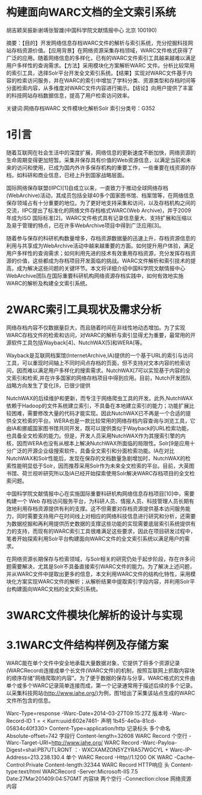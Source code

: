 # 构建面向WARC文档的全文索引系统

胡吉颖吴振新谢靖张智雄(中国科学院文献情报中心 北京 100190)

摘要：【目的】开发网络信息存档WARC文件的解析与索引系统，充分挖掘科技网站存档资源价值。【应用背景】在网络资源采集存档领域，WARC文件格式获得了广泛的应用。随着网络信息的多样化，已有的WARC文件索引工具越来越难以满足用户多样性的查询需求。【方法】采用模块化方案解析WARC 文件。分析比较常用的索引工具，选择Solr平台开发全文索引系统。【结果】实现对WARC文件基于内容的检索访问服务，并在WARC的索引中增加了学科分类、资源类型和存档时间等分面检索内容，从多维度对WARC文件内容进行揭示。【结论】向用户提供了丰富的科技网站存档数据信息，提高了用户检索访问效率。

关键词:网络存档WARC 文件模块化解析Solr 索引分类号：G352

# 1引言

随着互联网在社会生活中的深度扩展，网络信息的更新速度不断加快，网络资源的生命周期变得更加短暂。采集并保存具有价值的Web资源信息，以满足当前和未来的访问和使用，已成为国内外许多保存机构的重要工作，一些重要在线资源的存档，如科研和商业信息，已经上升到国家战略层面。

国际网络保存联盟(IIPC)[1]自成立以来，一直致力于推动全球网络存档(WebArchive)活动，其成员包括全球40多个国家图书馆、档案馆等，在网络信息保存领域占有十分重要的地位。为了更好地支持采集和访问，以及存档机构之间的交流，IIPC提出了标准化的网络文件存档格式WARC(Web Archive)，并于2009 年成为ISO 国际标准[2]。WARC文件格式具有记录信息量大、支持扩展和压缩以及易于管理的特点，已在许多WebArchive项目中得到广泛应用[3]。

随着参与保存的科研机构数量增多，存档资源数据量的迅速上升，存档资源信息的利用与共享成为WebArchive活动中越来越重要的方面。如何提升用户体验，满足用户多样性的查询需求；如何利用先进的技术有效重用存档资源，充分发挥存档资源的价值，这些都成为存档项目开发面临的挑战。WARC文件解析和索引技术的提高，成为解决这些问题的关键环节。本文将详细介绍中国科学院文献情报中心WebArchive团队在国际重要科研机构网络资源存档实践中，如何有效地实施WARC的解析及构建全文索引系统。

# 2WARC索引工具现状及需求分析

网络存档内容不仅数据量巨大，而且随着时间在非线性地动态增加。为了实现WARC存档文件的检索和访问，对WARC的解析与索引显得尤为重要，最常用的开源软件工具包括Wayback[4]、NutchWAX[5]和WERA[等。

Wayback是互联网档案馆(InternetArchive,IA)提供的一个基于URL的索引与访问工具，可以重现时间轴上不同时间点存档的页面，但不支持对文本内容的检索访问，因而难以满足用户多样化的搜索需求。NutchWAX[7可以实现基于内容的全文索引和检索,并在许多国家的网络存档项目中得到应用。目前，Nutch开发团队战略方向发生了变化[8，已很少提供

NutchWAX的后续维护和更新，而专注于网络爬虫工具的开发。此外,NutchWAX依赖于Hadoop的文件系统建立索引，不具备在本地建立索引的能力；功能扩展比较困难，需要修改大量的代码才能实现。因此NutchWAX已不再是一个合适的提供全文检索的平台。WERA也是一款比较常用的网络存档内容查询与浏览工具，它由IA和挪威国家图书馆共同开发，既可以提供类似于Wayback的URL检索功能，也具备全文检索的能力。但是，开发人员采用NutchWAX作为其搜索引擎的内核，因而WERA也没有从根本上解决NutchWAX所面临的局限性。Solr[9是应用十分广泛的开源企业级搜索软件，具备全文索引和分面检索功能。IA在对比NutchWAX和Solr性能后，发现在保存的文档数量急剧增加时，NutchWAX的检索性能明显低于Solr，因而推荐采用Solr作为未来全文检索的平台。目前，大英图书馆、荷兰视听研究所以及IA已经开始探索使用Solr解决WARC存档项目的全文检索问题。

中国科学院文献情报中心在实施国际重要科研机构网络信息存档项目[10]中，需要构建一个 Web 存档访问服务平台，为科研人员、情报人员、科技管理人员长期有效地利用存档资源提供有利的支撑。这不但需要对存档资源提供基本访问服务能力，同时需要支持用户在时间线上对相应的网络科技信息进行研究和分析，还需要为数据挖掘和再利用提供历史数据的支撑这些功能的实现需要底层索引系统提供有力的支持，而现有的WARC索引工具很难满足这些要求，因此在项目研发过程中，笔者开始探索利用Solr平台构建面向WARC文件的全文索引系统以满足用户的需求。

在网络资源长期保存与检索领域，与Solr相关的研究仍处于起步阶段，存在许多问题需要解决，尤其是Solr不具备直接索引WARC文件的能力。为了解决上述问题，并从WARC文件中提取出更多的信息，本文利用WARC文件的结构化特性，采用模块化方案实现WARC文件的解析；从解析结果中提取索引字段内容，并利用Solr平台构建面向WARC文档的全文索引系统。

# 3WARC文件模块化解析的设计与实现

# 3.1WARC文件结构样例及存储方案

WARC能在单个文件中安全地承载大量数据对象，它提供了将多个资源记录(WARCRecord)连接成单个长文件(WARC文件)的机制，按照互联网上抓取内容块的顺序存储"网络爬取的内容”。为了便于数据的保存与分享，WARC格式的文件由单个或多个WARC记录简单连接而成，第一个记录通常用于描述后续的多个记录。以采集科技网站(http://www.iahe.org/)为例，图1给出了采集该站点生成的WARC文件所包含的信息。

Warc-Type=response -Warc-Date=2014-03-27T09:15:27Z 版本号 -Warc-Record-ID $\scriptstyle 1 = <$ Kurn:uuid:602e7461- 声明 1b45-4e0a-81cd-05834c40f330> Content-Type=application/http 记录标头 多个命名 Absolute-offset=742 字段行 Content-length=32608 WARC Record 个空行 -Warc-Target-URI=http://www.iahe.org/ WARC Record -Warc-Payloa-Digest=shal:PB7UTLRONT ：· WXCXAMZON5YZYRA57WGCYL + Warc-IP-Address=213.238.130.4 单个 WARC Record -Http//1.1200 OK WARC -Cache-Control:Private Content-length:32344 WARC Record HTTP响应 头 Content- type:text/html WARCRecord -Server:Microsoft-IIS 7.5 Date:27Mar201409:04:57GMT 内容块 两个空行 -Connection:close <Html> <Head> 网络资源 内容 <Title>Welcome to the International Association for Hydrogen Energy <Body></Body></Hmtl>

一般情况下，WARC 记录的内容或者是一次检索的直接结果(网页、内嵌图片、URL转向信息、DNS主机名查询结果、独立文件等)，或者是为存档内容提供附加信息的综合资源(如元数据、转化后的内容)。每个WARCRecord由一组简单文本标头和任意数据内容块构成，其中WARC记录标头的第一行，是用于声明该记录采用给定版本号的WARC格式，然后是以空行结束的不定行数的命名字段。可以发现，WARC文件结构具有分层和结构化的特征。

由于网站内容数据量大，采集网站信息会生成大量WARC文件，其储存方案和提供的方式，取决于软件及应用程序的实现。本文使用Heritrix对站点进行采集，采集结果可以分由多个WARC文件存储，每个WARC文件的最大体量可以通过Heritrix的配置文件order.xml 进行设置和管理，即通过写组件<mapname $\varprojlim \varprojlim \varprojlim \varprojlim \varprojlim \varprojlim \varprojlim \varprojlim \varprojlim \varprojlim \varLambda$ "write-processors" $>$ 中的max-size-bytes参数进行设置，并且Heritrix会自动对一次采集任务生成的WARC文件进行编号，如在采集过程中设置的WARC文件最大为1GB，当对站点采集的数据小于1GB时，只生成一个WARC文件，WARC文件名中包含序号0000，当超过1GB时，会分为多个WARC文件进行存储，顺序采用0001,0002,0003等，如图2所示：

![](images/4cdd42d0fd59e27e73586a858658d18a2fb0c301234e59cec8ca9f6257c53340.jpg)  
图2 WARC文件顺序存储示意图

# 3.2 WARC文件模块化解析

根据WARC文件的结构化特点，本文在设计WARC文件解析方案时采用分层解析以及解析功能模块化的思路。WARC文件解析流程如图3所示，其解析过程可以分为4个功能模块：WARCRecord获取模块、标头获取模块、WARCRecord内容块获取模块和内容块解析模块。

# (1)WARCRecord获取模块

一个WARC文件由多个资源记录WARCRecord顺序连接构成，通过WARCRecord获取模块将WARC文件拆分为多个WARCRecord，这样就由解析WARC文件内容转变为解析WARCRecord的内容。

Heritrix源代码中除了网络信息采集的核心工具包之外，还提供针对 WARC 格式的IO 操作包org.archive.io.warc。本文利用该包的核心类对WARC文件进行读取，如WARCReader.java，WARCRecord.java,WARCReaderFactory.java等。在WARC文档解析的过程中，循环调用WARCReaderFactory类中的get(StringwarcFilePath)函数来获取WARCReader对象，遍历整个WARC文档，即可以获得每一个WARCRecord.

(2)WARCRecord标头获取模块

每个WARCRecord结构一致，都包括一组WARC记录标头和内容块，在获得WARCRecord后，可通过WARCRecord类中的getHeader(函数完成对记录头标区信息的解析，即获取WARCRecord标头各命名字段信息，这些信息保存在数据结构 Map中。对一个WARCRecord标头的解析结果如表1所示。

![](images/c5eeb719ce7200f40202ae8686fe83b936d440d61a68d1c353d3c2ce9b792a06.jpg)  
图3 WARC文件解析流程

表1WARCRecord 标头的解析结果样例  

<html><body><table><tr><td>序号</td><td>Key</td><td>Value</td></tr><tr><td>1</td><td>WARC-Type</td><td>response</td></tr><tr><td>2</td><td>reader-identifier</td><td>http://124.16.154.180:8066//warcs/201 403/www.iahe.0rg-20140327091515-0 0000-hadoop-master-180.warc.gz</td></tr><tr><td>3</td><td>WARC-Date</td><td>2014-03-27T09:15:27Z</td></tr><tr><td>4</td><td>absolute-offset</td><td>742</td></tr><tr><td>5</td><td>Content-Length</td><td>32608</td></tr><tr><td>6</td><td>WARC-Record-ID</td><td><urn:uuid:602e7461-1b45-4e0a-81cd-</td></tr><tr><td>7</td><td>WARC-IP-Address</td><td>05834c40f330> 213.238.130.4</td></tr><tr><td>8</td><td>WARC-Payload-</td><td>sha1:PB7UTLRONTWXCXAMZON5</td></tr><tr><td></td><td>Digest</td><td>YZYRA57WGCYL</td></tr><tr><td>9</td><td>WARC-Target-URI</td><td>http://www.iahe.org/</td></tr><tr><td>10</td><td>Content-Type</td><td>application/http;msgtype=response</td></tr></table></body></html>

(3)WARCRecord内容块获取模块

类似地，在获得WARCRecord后，利用WARCRecord类中的Warcrecord.read(读取WARCRecord内容，并以字节数组形式存储。

(4)WARCRecord内容块解析模块

前述模块利用Heritrix提供的WARC格式IO操作包中的核心类获取WARCRecord标头字段信息和内容块，而对WARCRecord内容块的解析是通过自行开发模块的 parseContent(byte[]content)完成。解析过程如下:

WARCRecord内容块是由HTTP协议头、两个空行和资源内容组成。首先通过空行分隔从WARCRecord取出HTTP协议头部分进行解析，可以获取其中包含的数据信息。一个HTTP协议头的解析结果样例如下:

HTTP/1.1 200 OK   
Cache-Control: private   
Content-Length: 32344   
Content-Type: text/html   
Server:Microsoft-IIS/7.5   
Set-Cookie:ASPSESSIONIDCCCATDCR $\underline { { \underline { { \mathbf { \Pi } } } } } =$ BGOBMIKBGEKJJO   
MFKGCDLAJB;path=/   
X-Powered-By:ASP.NET   
Date:Thu,27Mar201409:04:57GMT   
Connection: close

该步骤主要目的是通过解析 HTTP 协议头进而获知Content-Type字段内容，即明确存档页面的资源类型，然后根据资源类型调用不同的解析工具去解析：若资源类型为PDF，则调用PDFBox解析；若资源类型为Word、PPT、Excel，则调用POI解析；若资源类型为HTML，则调用HTMLParser解析等。在获得存档页面的标题和内容后，将信息保存到数据结构 Map中。最终,Map 中保存了WARCRecord的标头字段、标题和内容，完成了对单个WARCRecord的完整解析。

由于网络资源内容的多样性和复杂性，不排除某些特别资源出现无法解析或解析时间过长的情况，在实际解析过程中，为了保障WARC文件的解析效率，笔者定义了一个守护线程去执行WARC文件的解析，通过设置守护线程的执行时间来保障解析顺利进行。

从上述过程不难看出，采用模块化解析方案简化了WARC文件的解析实现，可以将WARC文件内容根据WARC结构拆分成相互独立的组成部分，有利于构建内容索引，并可以为以后做数据挖掘、元数据抽取、数据分析服务等提供方便易用的接口。

# 4基于Solr平台构建WARC文件全文索引系统

WebArchive系统不仅要实现对WARC文件的长期保存，而且要能够对WARC解析后的内容建立有效的索引，以向用户提供高效的检索和访问功能。考虑到Solr在全文索引和分面检索方面的强大优势，本文利用Solr工具开发WARC文件内容索引模块，以优化用户检索和访问效果，提升用户体验。

# 4.1自动索引系统流程设计

为了实现对WARC文件的自动化实时索引，开发了一个监测模块，能够实时监测是否有新的WARC文件生成；当有新的WARC文件生成时，自动将其加入索引队列，等待索引模块进行索引，保障了WARC文件索引和检索内容更新的实时性。

![](images/412dcd1a3252d8f8888e126882cfdb35ec5755e53dbebbde54f52fca9a514a5f.jpg)  
图4WARC文件自动索引系统方案设计

图4给出了WARC文档自动索引的方案设计，首先要实现WARC生成系统、索引模块和WARC文件解析模块的对接，达到对WARC文件自动化持续索引的目的。中国科学院文献情报中心构建的采集系统对站点进行周期性采集，采集任务完成后自动将生成的WARC上传到存储阵列进行统一存储，为了实现对采集生成的WARC文件实时索引，监测模块可以周期性对存储阵列进行轮询以查看是否有新的WARC生成，当监测到有新的WARC文件时，将新的WARC文件加入索引队列，等待索引模块实施索引。索引模块从索引队列获取索引任务，然后调用WARC获取和解析模块对WARC文件进行分层读取和解析，解析结果保存在数据结构Map中；索引模块从Map中获取要建立的索引字段的值，可以获取的索引字段包括该存档页面的URL、存档时间、资源类型、存档页面的标题、页面内容等。

# 4.2 索引字段设计

索引字段的设计除了上述WARC解析获得的字段，还包括数据库的辅助扩展字段，如学科分类、来源

的站点名称、站点类型等。每条索引对应WARC文件中的一个WARCRecord，即一个存档页面的信息。索引字段的详细设计如表2所示：

表2索引字段设计  

<html><body><table><tr><td>序号</td><td>字段名称</td><td>字段含义</td><td>字段来源</td><td>备注</td></tr><tr><td>1</td><td>WARC_Record_ID</td><td>页面唯一标识</td><td>WARCRecord头部解析</td><td></td></tr><tr><td>2</td><td>WARC_Target_URI</td><td>存档页面URL</td><td>WARCRecord头部解析</td><td></td></tr><tr><td>3</td><td>WARC_Filename</td><td>WARC文件名</td><td>WARCRecord头部解析</td><td></td></tr><tr><td>4</td><td>WARC_Type</td><td>记录类型</td><td>WARC Record头部解析</td><td></td></tr><tr><td>5</td><td>WARC_Date</td><td>存档时间</td><td>WARC Record头部解析</td><td></td></tr><tr><td>6</td><td>Datelist</td><td>存档时间列表</td><td>索引查询</td><td></td></tr><tr><td>7</td><td>year</td><td>年</td><td>WARCRecord头部解析</td><td>设为分面字段</td></tr><tr><td>8</td><td>month</td><td>月</td><td>WARC Record头部解析</td><td></td></tr><tr><td>9</td><td>day</td><td>日</td><td>WARCRecord头部解析</td><td></td></tr><tr><td>10</td><td>type</td><td>资源类型</td><td>WARC Record 内容解析</td><td>设为分面字段</td></tr><tr><td>11</td><td>formattype</td><td>规范资源类型</td><td>WARCRecord内容解析</td><td></td></tr><tr><td>12</td><td>title</td><td>存档页面标题</td><td>WARCRecord内容解析</td><td></td></tr><tr><td>13</td><td>content</td><td>存档页面内容</td><td>WARCRecord内容解析</td><td></td></tr><tr><td>14</td><td>keyword</td><td>页面关键词</td><td>WARCRecord内容解析</td><td></td></tr><tr><td>15</td><td>site_name</td><td>站点名称</td><td>数据库</td><td>设为分面字段</td></tr><tr><td>16</td><td>site_en_name</td><td>站点英文名称</td><td>数据库</td><td></td></tr><tr><td>17</td><td>site_url</td><td>站点URL</td><td>数据库</td><td></td></tr><tr><td>18</td><td>subject</td><td>站点学科分类</td><td>数据库</td><td>设为分面字段</td></tr></table></body></html>

# 4.3 索引策略设计

为了提高用户的检索效率和更好地揭示存档的WARC文件内容，笔者设计了两种不同的索引策略，即WARC记录综合索引和存档页面索引。

虽然两种索引策略的每一条记录都代表一个存档URL，但第一种索引策略是以存档页面的WARC_RecordID为唯一标识符，每一条索引都代表一个完整的WARCRecord，建立索引时需将WARC文件的解析字段和数据库读取字段依次写入索引相应字段。第二种索引策略是以存档页面的URL为唯一标识符，同时新增一个datelist索引字段；该字段为一个多值字段，用于存储该存档页面不同的存档时间，代表该存档页面自存档以来的存档次数和每次存档的时间。在为每一个WARCRecord建立索引时，首先查询索引中是否存在该URL记录；若不存在，则只需将WARC文件的解析字段和数据库读取字段依次写入索引相应字段；若索引中已存在该URL，说明该URL已经被存档过，则将此次的存档时间和以前的存档时间合并，重新写入datelist字段，而其他字段内容更新为最新存档时间的页面内容。

采取上述两种索引策略的优势在于可以满足用户多样性的查询需求，以WARCRecordID为唯一标识符的索引可以提供存档URL每一次采集的完整信息，以存档页面URL为唯一标识符的索引可以将URL多次采集信息进行归并处理，能够清晰地展示每一个URL的全部采集情况，同时大大减少索引体量，提高检索速度，并且这两种索引可以相互支撑，相互补充。

# 5 WebArchive访问平台应用效果分析

中国科学院文献情报中心已基本开发完成面向重要科研机构的WebArchive访问平台，实现了WARC文件的模块化解析，构建了基于内容的全文索引系统。与常用的开源索引工具相比，该平台具有更完善的访问和检索功能，可以从多角度向用户展示存档资源，如表3所示。

表3不同访问平台的索引工具功能对比  

<html><body><table><tr><td>功能</td><td>Wayback</td><td>NuchtWAX</td><td>WERA</td><td>Web Archive平台</td></tr><tr><td>URL 检索</td><td>：</td><td>。</td><td>：</td><td>·</td></tr><tr><td>内容检索</td><td>0</td><td>·</td><td>：</td><td></td></tr><tr><td>学科分面</td><td></td><td></td><td>0</td><td>·</td></tr><tr><td>资源类型分面</td><td>。</td><td>。</td><td>。</td><td>·</td></tr><tr><td>时间分面</td><td>0</td><td></td><td></td><td>·</td></tr><tr><td>站点浏览</td><td>。</td><td>。</td><td>。</td><td>·</td></tr></table></body></html>

(注：·具备功能，缺少功能)

截至2016年1月，WebArchive平台采集存档数据总量达到了26TB(压缩包体量)，WARC文件数总计两万多个，索引体量超过了500GB；平台能够提供URL和全文检索，同时增加了学科分类、资源类型、存档时间等分面内容，实现了从多维度对WARC文件内容进行揭示。通过首页内容检索入口输入关键词可以进行内容检索，如图5所示。检索结果给出了采集的URL，对文档类型如HTML、PDF、DOC、PPT、TXT等提取了标题和内容，从检索结果中还可以看到每个URL的存档次数、所属的学科领域、所属站点名称以及最新存档时间等，同时还可以对检索结果按相关度和日期进行排序，如图6所示。

![](images/79e692d57d9d4d9f47505476e2236147ca31bb36964d5f9f8ec9912a5e975403.jpg)  
图5WebArchive 访问平台首页的检索入口及功能分区  
图6检索结果页面

学科6 当前选择： environmental   
综合 (1,985,562)   
生物与环境（1,020,616] 共检案到3,359,888章 排序： 租关室 日期 能源 (219,429)   
食品与健康（134,281） 1, http://www.sybioprojectorg/]   
标题： What is Synthetic Biology?   
在挡谢间 学科顿域：[综合] 站点名称：合成生物学项目   
存档时间 版本个数：7 最新存档时间：2015-5-5   
2015 (2,698,634) 网顶内容：organizations, nstitutions,journalists, and others disouss the emerging field of synthetic biology with a variety of audiences. Publications > Project news • 05/29/14 An Ecological Risk Research Agenda for Synthetic 2014 (661,254) BiologyEnvironmental scientists and synthetic biologists have for the first time developed a set of key research areas to study the potential ecological impacts of synthetic biology, Project news > Project news • 10/29/14 香源炭型 PLOS Looks at theImportance of Synthetic Biology CommunicationDavid Shirinofthe Publicibrary ofScience 资源美型 (PLOS) speals with David Rejesli about the importance of properly communicating synthetic biology concepts, Project news > Inventories Products & Applications InventoryThis inventory of synthetic biology-based . html (2,891,385) Q.归档列表模式 Q归当日历楼式   
pdf (399,104)   
doc (13,448) 2, http://www.synbioproject.org/news/[html   
xml (8,135) 标题: News - Synthetic Biology Project   
gif (7,894) 学科顿域：[综合] 适点名称：合成生物学项目   
ipg (5,402) 新本个数：7 最弱存作时间： 2015-5-5   
docx (4,506) 网顶内容：Biology CommunicationDavid Shifrin of the PublicLibrary ofScience (PLOS) speaks with David Rejeski ppt (4-22)72))   
bxt (1,442) problems by using an emerging technology caled"gene drives." Project news > Project news • 05/29/14 An css (1,045) Ecological Risk Research Agenda for Synthetic BiologyEnvirenmental scientists and synthetic biologists have for

# 6结语

面向国际重要科技机构网站开展的WebArchive系统建设中，利用开源软件Heritrix实现网络内容的大规模分布式采集，以WARC文件格式进行存储，不仅实现了科技网站资源的长期保存，也有利于存档资源的可持续发展。基于Heritrix提供的WARC文件I/O操作包，实现了WARC文件的分层读取；对读取的WARC内容，开展了不同类型网络资源的模块化解析;奠定了构建 Solr索引的基础，同时为进一步的数据挖掘、元数据抽取、数据分析服务等提供相应的接口。

基于Solr平台开发的WARC文件索引和访问系统，增加了学科分类、资源类型和存档时间等分面内容，实现了从多维度对WARC文件内容进行揭示。可以提供对存档资源的URL和全文检索，同时明显提高了WARC文件内容的检索效率。此外，该平台能够实时解析和索引生成的WARC文件，跟踪网络资源的动态变化，对于WebArchive的在线实时更新具有重要意义。

WebArchive资源是一个巨大的宝库，如何深度挖掘和发挥存档资源的价值，是未来面对的主要挑战之一，也是今后研究的方向，希望笔者的探索能够为网络保存领域的同仁提供有益的参考。

# 参考文献：

[1] IIPC Members [EB/OL].[2015-12-25].http://netpreserve.org/ about-us/members.   
[2] ISO 28500:2009 WARC File Format [EB/OL].[2009-05-15]. http://www.iso.org/iso/home/store/catalogue_ics/catalogue_d etail_ics.htm?csnumber=44717.   
[3] 曲云鹏．网络存档文件格式WARC研究[J].图书馆学研究, 2014(24): 20-25，28．(Qu Yunpeng. Research on the Standardized WARC File Format [J].Researches on Library Science,2014(24):20-25,28.)   
[4] 孙志茹，吴振新，曲云鹏．基于Wayback的索引策略研究 [J]．现代图书情报技术，2009(4):14-18.(Sun Zhiru，Wu Zhenxin,Qu Yunpeng.Analysis of Index Strategies in Web Archive[J].New Technology of Library and Information Service,2009(4):14-18.)   
[5] 吴振新，曲云鹏，李成文，等．基于开源软件搭建网络信 息资源采集与保存平台[J]．现代图书情报技术，2009(7-8): 6-10.(Wu Zhenxin，Qu Yunpeng，Li Chengwen，et al. Constructing a System for Harvesting and Preserving Chinese Web Information Resources Based on Open Source Software [J].New Technology of Library and Information Service, 2009(7-8): 6-10.)   
[6] WERA 0.4.2RC1 [EB/OL].[2006-01-17].http://archiveaccess.sourceforge.net/projects/wera/.   
[7] NutchWAX 0.11.0-SNAPSHOT API [EB/OL].[2007-02-20]. http://archive-access.sourceforge.net/projects/nutchwax/apido cs/overview-summary.html.   
[8] SOLR-Nutch Report [EB/OL]. [2011-01-31]. http://archive. org/\~aaron/iipc/solr-nutch-report.html.   
[9] SolrFeatures [EB/OL].[2016-01-25].http://lucene.apache. org/solr/features.html.   
[10]吴振新，张智雄，谢靖，等．基于IIPC 开源软件拓展构建 国际重要科研机构Web 存档系统[J].现代图书情报技术, 2015(4):1-9.(Wu Zhenxin,Zhang Zhixiong,Xie Jing,et al.

Developing Web Archive System of International Institutions Based on IPC Open Source Software [J].New Technology of Library and Information Service,2015(4):1-9.)

# 作者贡献声明：

胡吉颖：设计解析和索引方案，系统开发，论文撰写;  
吴振新：设计解析和索引方案，论文撰写及最终版本修订;  
谢靖：设计索引方案，系统开发;  
张智雄：完善索引方案设计。

# 利益冲突声明：

所有作者声明不存在利益冲突关系。

收稿日期:2016-02-25  
收修改稿日期:2016-03-22

# A Full-text Indexing System for WARC Files

Hu JiyingWu ZhenxinXie JingZhang Zhixiong (National Science Library, Chinese Academy of Sciences,Beijing 10o19o, China)

Abstract: [Objective]This paper developsa parsingand indexing system for the WARC files,which fully exploits the value of Web archives from scientific institutions.[Context]The WARC files have been widely used in digitalcuration. However,the existing ful-text indexing tools cannot satisfy the diversified needs ofthe WARC searchers.[Methods] We employed a modular scheme to parse the WARC files. Upon analyzing popular indexing tools,developed a new full-text indexing system based on the Solr platform. [Results] The new system effctively indexed the Web archives. Users could search information from diferent perspective,such as the subject category,resource type,and archived time,etc.[Conclusions]The newsystem indexes rich Webarchives from international institutions,and improves the efficiency of users' information retrieval activities.

Keywords: Web archive WARC fileModular parseSolr index